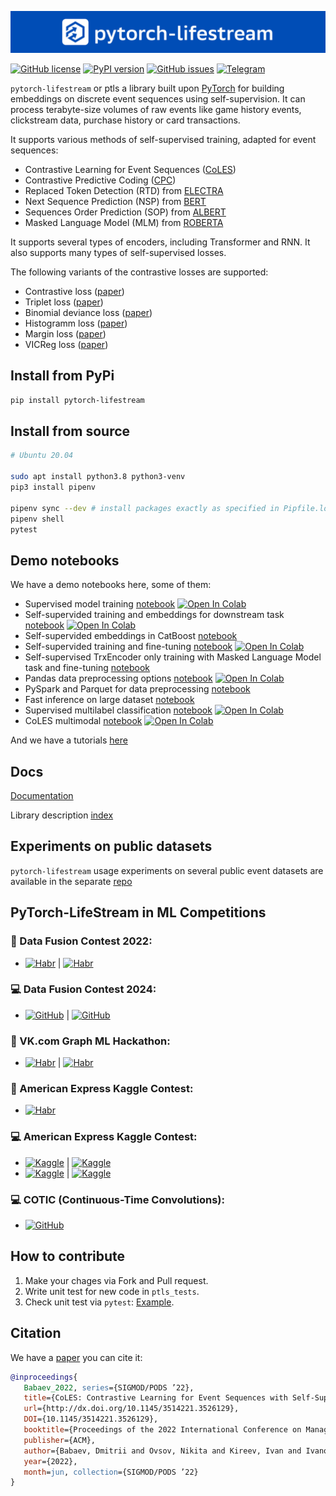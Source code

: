 ![ptls-logo](ptls-banner.png)


[![GitHub license](https://img.shields.io/github/license/dllllb/pytorch-lifestream.svg)](https://github.com/dllllb/pytorch-lifestream/blob/master/LICENSE)
[![PyPI version](https://badge.fury.io/py/pytorch-lifestream.svg)](https://badge.fury.io/py/pytorch-lifestream)
[![GitHub issues](https://img.shields.io/github/issues/dllllb/pytorch-lifestream.svg)](https://github.com/dllllb/pytorch-lifestream/issues)
[![Telegram](https://img.shields.io/badge/chat-on%20Telegram-2ba2d9.svg)](https://t.me/pytorch_lifestream)

`pytorch-lifestream` or ptls a library built upon [PyTorch](https://pytorch.org/) for building embeddings on discrete event sequences using self-supervision. It can process terabyte-size volumes of raw events like game history events, clickstream data, purchase history or card transactions.

It supports various methods of self-supervised training, adapted for event sequences:

- Contrastive Learning for Event Sequences ([CoLES](https://arxiv.org/abs/2002.08232))
- Contrastive Predictive Coding ([CPC](https://arxiv.org/abs/1807.03748))
- Replaced Token Detection (RTD) from [ELECTRA](https://arxiv.org/abs/2003.10555)
- Next Sequence Prediction (NSP) from [BERT](https://arxiv.org/abs/1810.04805)
- Sequences Order Prediction (SOP) from [ALBERT](https://arxiv.org/abs/1909.11942)
- Masked Language Model (MLM) from [ROBERTA](https://arxiv.org/abs/1907.11692)

It supports several types of encoders, including Transformer and RNN. It also supports many types of self-supervised losses.

The following variants of the contrastive losses are supported:

- Contrastive loss ([paper](https://doi.org/10.1109/CVPR.2006.100))
- Triplet loss ([paper](https://arxiv.org/abs/1412.6622))
- Binomial deviance loss ([paper](https://arxiv.org/abs/1407.4979))
- Histogramm loss ([paper](https://arxiv.org/abs/1611.00822))
- Margin loss ([paper](https://arxiv.org/abs/1706.07567))
- VICReg loss ([paper](https://arxiv.org/abs/2105.04906))

## Install from PyPi

```sh
pip install pytorch-lifestream
```

## Install from source

```sh
# Ubuntu 20.04

sudo apt install python3.8 python3-venv
pip3 install pipenv

pipenv sync --dev # install packages exactly as specified in Pipfile.lock
pipenv shell
pytest

```

## Demo notebooks

We have a demo notebooks here, some of them:

- Supervised model training [notebook](tutorials/notebooks/supervised-sequence-to-target.ipynb) [![Open In Colab](https://colab.research.google.com/assets/colab-badge.svg)](https://colab.research.google.com/github/dllllb/pytorch-lifestream/blob/master/demo/coles-emb.ipynb)
- Self-supervided training and embeddings for downstream task [notebook](tutorials/notebooks/coles-emb.ipynb) [![Open In Colab](https://colab.research.google.com/assets/colab-badge.svg)](https://colab.research.google.com/github/dllllb/pytorch-lifestream/blob/master/demo/coles-emb.ipynb)
- Self-supervided embeddings in CatBoost [notebook](tutorials/notebooks/coles-catboost.ipynb)
- Self-supervided training and fine-tuning [notebook](tutorials/notebooks/coles-finetune.ipynb) [![Open In Colab](https://colab.research.google.com/assets/colab-badge.svg)](https://colab.research.google.com/drive/1Xu5hjYJRtSvu12haMnbR4KtGsNkk4cnv#scrollTo=WyOYsMF2SEZ3)
- Self-supervised TrxEncoder only training with Masked Language Model task and fine-tuning [notebook](tutorials/notebooks/mlm-emb.ipynb)
- Pandas data preprocessing options [notebook](tutorials/notebooks/preprocessing-demo.ipynb) [![Open In Colab](https://colab.research.google.com/assets/colab-badge.svg)](https://colab.research.google.com/drive/1wwWl5hhdCdOTa6aBS4sSpTD8kF0NZQzA?usp=sharing)
- PySpark and Parquet for data preprocessing [notebook](tutorials/notebooks/pyspark-parquet.ipynb)
- Fast inference on large dataset [notebook](tutorials/notebooks/extended_inference.ipynb)
- Supervised multilabel classification [notebook](tutorials/notebooks/coles-emb.ipynb) [![Open In Colab](https://colab.research.google.com/assets/colab-badge.svg)](https://colab.research.google.com/drive/1bj5pDXd-XHJUKSqWz4bmwPsAi9M8L5wq)
- CoLES multimodal [notebook](tutorials/notebooks/coles-emb.ipynb) [![Open In Colab](https://colab.research.google.com/assets/colab-badge.svg)](https://colab.research.google.com/drive/1oV18ehvyPhhPjtolx8qrWw5ojreVJL_c)

And we have a tutorials [here](tutorials)
## Docs

[Documentation](https://dllllb.github.io/pytorch-lifestream/)

Library description [index](docs/index.md)

## Experiments on public datasets

`pytorch-lifestream` usage experiments on several public event datasets are available in the separate [repo](https://github.com/dllllb/ptls-experiments)

## PyTorch-LifeStream in ML Competitions


### 📄 Data Fusion Contest 2022:
- [![Habr](https://img.shields.io/badge/Habr-Data%20Fusion%20VTB%20Report-blue)](https://habr.com/ru/companies/vtb/articles/673666/) | [![Habr](https://img.shields.io/badge/Habr-Sber%20AI%20Lab%20Report-blue)](https://habr.com/ru/companies/ods/articles/670572/)

### 💻 Data Fusion Contest 2024:
- [![GitHub](https://img.shields.io/badge/GitHub-Sber%20AI%20Lab-green)](https://github.com/warofgam/Sber-AI-Lab---datafusion) | [![GitHub](https://img.shields.io/badge/GitHub-Ivan%20Alexandrov-green)](https://github.com/Ivanich-spb/datafusion_2024_churn)

### 📄 VK.com Graph ML Hackathon:
- [![Habr](https://img.shields.io/badge/Habr-VK.com%20Report-blue)](https://habr.com/ru/companies/vk/articles/703484/) | [![Habr](https://img.shields.io/badge/Habr-AlfaBank%20Report-blue)](https://habr.com/ru/companies/alfa/articles/698660/)

### 📄 American Express Kaggle Contest:
- [![Habr](https://img.shields.io/badge/Habr-Contest%20Report-blue)](https://habr.com/ru/articles/704440/)

### 💻 American Express Kaggle Contest:
- [![Kaggle](https://img.shields.io/badge/Kaggle-RNN%20Supervised%20Training-blue)](https://www.kaggle.com/code/ivkireev/amex-ptls-baseline-supervised-neural-network) | [![Kaggle](https://img.shields.io/badge/Kaggle-Transformer%20Supervised%20Training-blue)](https://www.kaggle.com/code/ivkireev/amex-transformer-network-train-with-ptls)  
- [![Kaggle](https://img.shields.io/badge/Kaggle-CoLES%20Embedding%20Preparation-blue)](https://www.kaggle.com/code/ivkireev/amex-contrastive-embeddings-with-ptls-coles) | [![Kaggle](https://img.shields.io/badge/Kaggle-CatBoost%20with%20CoLES-blue)](https://www.kaggle.com/code/ivkireev/catboost-classifier-with-coles-embeddings)

### 💻 COTIC (Continuous-Time Convolutions):
- [![GitHub](https://img.shields.io/badge/GitHub-COTIC-green)](https://github.com/VladislavZh/COTIC)
## How to contribute

1. Make your chages via Fork and Pull request.
2. Write unit test for new code in `ptls_tests`.
3. Check unit test via `pytest`: [Example](.#install-from-source).

## Citation

We have a [paper](https://arxiv.org/abs/2002.08232) you can cite it:
```bibtex
@inproceedings{
   Babaev_2022, series={SIGMOD/PODS ’22},
   title={CoLES: Contrastive Learning for Event Sequences with Self-Supervision},
   url={http://dx.doi.org/10.1145/3514221.3526129},
   DOI={10.1145/3514221.3526129},
   booktitle={Proceedings of the 2022 International Conference on Management of Data},
   publisher={ACM},
   author={Babaev, Dmitrii and Ovsov, Nikita and Kireev, Ivan and Ivanova, Maria and Gusev, Gleb and Nazarov, Ivan and Tuzhilin, Alexander},
   year={2022},
   month=jun, collection={SIGMOD/PODS ’22}
}

```
